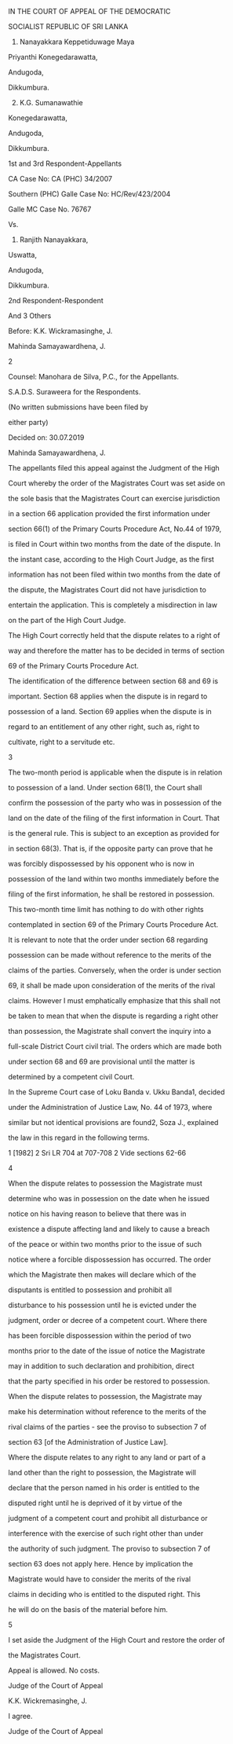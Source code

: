 IN THE COURT OF APPEAL OF THE DEMOCRATIC

SOCIALIST REPUBLIC OF SRI LANKA

1. Nanayakkara Keppetiduwage Maya

Priyanthi Konegedarawatta,

Andugoda,

Dikkumbura.

2. K.G. Sumanawathie

Konegedarawatta,

Andugoda,

Dikkumbura.

1st and 3rd Respondent-Appellants

CA Case No: CA (PHC) 34/2007

Southern (PHC) Galle Case No: HC/Rev/423/2004

Galle MC Case No. 76767

Vs.

1. Ranjith Nanayakkara,

Uswatta,

Andugoda,

Dikkumbura.

2nd Respondent-Respondent

And 3 Others

Before: K.K. Wickramasinghe, J.

Mahinda Samayawardhena, J.

2

Counsel: Manohara de Silva, P.C., for the Appellants.

S.A.D.S. Suraweera for the Respondents.

(No written submissions have been filed by

either party)

Decided on: 30.07.2019

Mahinda Samayawardhena, J.

The appellants filed this appeal against the Judgment of the High

Court whereby the order of the Magistrates Court was set aside on

the sole basis that the Magistrates Court can exercise jurisdiction

in a section 66 application provided the first information under

section 66(1) of the Primary Courts Procedure Act, No.44 of 1979,

is filed in Court within two months from the date of the dispute. In

the instant case, according to the High Court Judge, as the first

information has not been filed within two months from the date of

the dispute, the Magistrates Court did not have jurisdiction to

entertain the application. This is completely a misdirection in law

on the part of the High Court Judge.

The High Court correctly held that the dispute relates to a right of

way and therefore the matter has to be decided in terms of section

69 of the Primary Courts Procedure Act.

The identification of the difference between section 68 and 69 is

important. Section 68 applies when the dispute is in regard to

possession of a land. Section 69 applies when the dispute is in

regard to an entitlement of any other right, such as, right to

cultivate, right to a servitude etc.

3

The two-month period is applicable when the dispute is in relation

to possession of a land. Under section 68(1), the Court shall

confirm the possession of the party who was in possession of the

land on the date of the filing of the first information in Court. That

is the general rule. This is subject to an exception as provided for

in section 68(3). That is, if the opposite party can prove that he

was forcibly dispossessed by his opponent who is now in

possession of the land within two months immediately before the

filing of the first information, he shall be restored in possession.

This two-month time limit has nothing to do with other rights

contemplated in section 69 of the Primary Courts Procedure Act.

It is relevant to note that the order under section 68 regarding

possession can be made without reference to the merits of the

claims of the parties. Conversely, when the order is under section

69, it shall be made upon consideration of the merits of the rival

claims. However I must emphatically emphasize that this shall not

be taken to mean that when the dispute is regarding a right other

than possession, the Magistrate shall convert the inquiry into a

full-scale District Court civil trial. The orders which are made both

under section 68 and 69 are provisional until the matter is

determined by a competent civil Court.

In the Supreme Court case of Loku Banda v. Ukku Banda1, decided

under the Administration of Justice Law, No. 44 of 1973, where

similar but not identical provisions are found2, Soza J., explained

the law in this regard in the following terms.

1 [1982] 2 Sri LR 704 at 707-708 2 Vide sections 62-66

4

When the dispute relates to possession the Magistrate must

determine who was in possession on the date when he issued

notice on his having reason to believe that there was in

existence a dispute affecting land and likely to cause a breach

of the peace or within two months prior to the issue of such

notice where a forcible dispossession has occurred. The order

which the Magistrate then makes will declare which of the

disputants is entitled to possession and prohibit all

disturbance to his possession until he is evicted under the

judgment, order or decree of a competent court. Where there

has been forcible dispossession within the period of two

months prior to the date of the issue of notice the Magistrate

may in addition to such declaration and prohibition, direct

that the party specified in his order be restored to possession.

When the dispute relates to possession, the Magistrate may

make his determination without reference to the merits of the

rival claims of the parties - see the proviso to subsection 7 of

section 63 [of the Administration of Justice Law].

Where the dispute relates to any right to any land or part of a

land other than the right to possession, the Magistrate will

declare that the person named in his order is entitled to the

disputed right until he is deprived of it by virtue of the

judgment of a competent court and prohibit all disturbance or

interference with the exercise of such right other than under

the authority of such judgment. The proviso to subsection 7 of

section 63 does not apply here. Hence by implication the

Magistrate would have to consider the merits of the rival

claims in deciding who is entitled to the disputed right. This

he will do on the basis of the material before him.

5

I set aside the Judgment of the High Court and restore the order of

the Magistrates Court.

Appeal is allowed. No costs.

Judge of the Court of Appeal

K.K. Wickremasinghe, J.

I agree.

Judge of the Court of Appeal